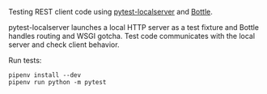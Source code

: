 Testing REST client code using [pytest-localserver][1] and [Bottle][2].

[1]: https://bitbucket.org/pytest-dev/pytest-localserver/
[2]: https://bottlepy.org/docs/dev/

pytest-localserver launches a local HTTP server as a test fixture and Bottle
handles routing and WSGI gotcha. Test code communicates with the local server
and check client behavior.

Run tests:

    pipenv install --dev
    pipenv run python -m pytest
